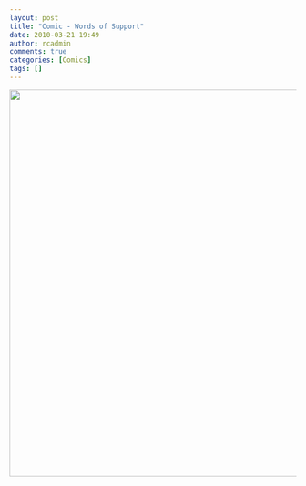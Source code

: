 ```yaml
---
layout: post
title: "Comic - Words of Support"
date: 2010-03-21 19:49
author: rcadmin
comments: true
categories: [Comics]
tags: []
---
```

<a href="http://bitsmack.com/wp/2010/03/21/comic-words-of-support/"><img src="http://bitsmack.com/wp/wp-content/uploads/2010/03/20100321.jpg" alt="" title="that's the LAST thing I would want to happen" width="680" height="680" class="alignnone size-full wp-image-1895" /></a>
